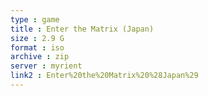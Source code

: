 ```yaml
---
type : game
title : Enter the Matrix (Japan)
size : 2.9 G
format : iso
archive : zip
server : myrient
link2 : Enter%20the%20Matrix%20%28Japan%29
---
```

